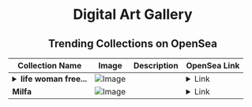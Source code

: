 <div align="center">

# Digital Art Gallery

## Trending Collections on OpenSea

| Collection Name                       | Image                                                                                     | Description                       | OpenSea Link                                                                                          |
|---------------------------------------|-------------------------------------------------------------------------------------------|-----------------------------------|--------------------------------------------------------------------------------------------------------|
| **<details><summary>life woman free...</summary>life woman freedom</details>** | ![Image](https://i.seadn.io/s/raw/files/7ac103586952329650b04305b8cde7c0.jpg?w=500&auto=format?w=200&auto=format) |  | <details><summary>Link</summary>[life woman freedom](https://opensea.io/collection/life-woman-freedom)</details> |
| **Milfa** | ![Image](https://i.seadn.io/s/raw/files/a3d8dc3062ff3d2e1bb4c3e2a3ab83ac.jpg?w=500&auto=format?w=200&auto=format) |  | <details><summary>Link</summary>[Milfa](https://opensea.io/collection/milfa-6)</details> |

</div>
